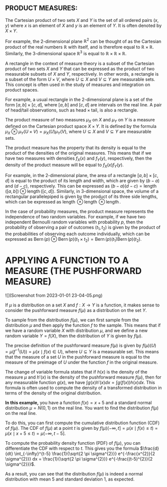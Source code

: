 ## PR**ODUCT MEASURES:**

 The Cartesian product of two sets $X$ and $Y$ is the set of all ordered pairs $(x,y)$ where $x$ is an element of $X$ and $y$ is an element of $Y$. It is often denoted by $X \times Y$.

For example, the 2-dimensional plane $\mathbb{R}^{2}$ can be thought of as the Cartesian product of the real numbers $\mathbb{R}$ with itself, and is therefore equal to $\mathbb{R} \times \mathbb{R}$. Similarly, the 3-dimensional space $\mathbb{R}^{3}$ is equal to $\mathbb{R} \times \mathbb{R} \times \mathbb{R}$.

A rectangle in the context of measure theory is a subset of the Cartesian product of two sets $X$ and $Y$ that can be expressed as the product of two measurable subsets of $X$ and $Y$, respectively. In other words, a rectangle is a subset of the form $U \times V$, where $U \subseteq X$ and $V \subseteq Y$ are measurable sets. This concept is often used in the study of measures and integration on product spaces.

For example, a usual rectangle in the 2-dimensional plane is a set of the form $[a,b] \times [c,d]$, where $[a,b]$ and $[c,d]$ are intervals on the real line. A pair of head/tail observations, such as ${ \text{head} } \times { \text{tail} }$, is also a rectangle.


The product measure of two measures $\mu_X$ on $X$ and $\mu_Y$ on $Y$ is a measure defined on the Cartesian product space $X \times Y$. It is defined by the formula $\mu_X \otimes \mu_Y(U \times V) = \mu_X(U) \mu_Y(V)$, where $U \subseteq X$ and $V \subseteq Y$ are measurable sets.

The product measure has the property that its density is equal to the product of the densities of the original measures. This means that if we have two measures with densities $f_X(x)$ and $f_Y(y)$, respectively, then the density of the product measure will be equal to $f_X(x) f_Y(y)$.

For example, in the 2-dimensional plane, the area of a rectangle $[a,b] \times [c,d]$ is equal to the product of its length and width, which are given by $(b-a)$ and $(d-c)$, respectively. This can be expressed as $(b-a)(d-c) = \operatorname{length}([a,b]) \otimes \operatorname{length}([c,d])$. Similarly, in 3-dimensional space, the volume of a rectangular parallelepiped is given by the product of its three side lengths, which can be expressed as $\operatorname{length} \otimes \operatorname{length} \otimes \operatorname{length}$.

In the case of probability measures, the product measure represents the independence of two random variables. For example, if we have two independent Bernoulli random variables with probability $p$, then the probability of observing a pair of outcomes $(t_1, t_2)$ is given by the product of the probabilities of observing each outcome individually, which can be expressed as $\operatorname{Bern}(p) \otimes \operatorname{Bern}(p)({t_1} \times {t_2}) = \operatorname{Bern}(p)({t_1}) \operatorname{Bern}(p)({t_2})$.

# **APPLYING A FUNCTION TO A MEASURE (THE PUSHFORWARD MEASURE)**

 ![](Screenshot from 2023-01-01 23-04-05.png)

 If $\mu$ is a distribution on a set $X$ and $f: X \rightarrow Y$ is a function, it makes sense to consider the pushforward measure $f(\mu)$ as a distribution on the set $Y$.

To sample from the distribution $f(\mu)$, we can first sample from the distribution $\mu$ and then apply the function $f$ to the sample. This means that if we have a random variable $X$ with distribution $\mu$, and we define a new random variable $Y = f(X)$, then the distribution of $Y$ is given by $f(\mu)$.

The precise definition of the pushforward measure $f(\mu)$ is given by $f(\mu)(U) = \mu(f^{-1}(U)) = \mu({x \mid f(x) \in U})$, where $U \subseteq Y$ is a measurable set. This means that the measure of a set $U$ in the pushforward measure is equal to the measure of the preimage of $U$ under the function $f$ in the original measure.

The change of variable formula states that if $h(x)$ is the density of the measure $\mu$ and $h'(x)$ is the density of the pushforward measure $f(\mu)$, then for any measurable function $g(x)$, we have $\int g(x) h'(x) dx = \int g(f(x)) h(x) dx$. This formula is often used to compute the density of a transformed distribution in terms of the density of the original distribution.

**In this example,** you have a function $f(x) = x + 5$ and a standard normal distribution $\mu = N(0,1)$ on the real line. You want to find the distribution $f(\mu)$ on the real line.

To do this, you can first compute the cumulative distribution function (CDF) of $f(\mu)$. The CDF of $f(\mu)$ at a point $t$ is given by $f(\mu)(-\infty,t] = \mu({x \mid f(x) \le t}) = \mu({x \mid x + 5 \le t}) = \mu(-\infty, t-5]$.

To compute the probability density function (PDF) of $f(\mu)$, you can differentiate the CDF with respect to $t$. This gives you the formula $\frac{d}{dt} \int_{-\infty}^{t-5} \frac{1}{\sqrt{2 \pi \sigma^{2}}} e^{-\frac{x^{2}}{2 \sigma^{2}}} dx = \frac{1}{\sqrt{2 \pi \sigma^{2}}} e^{-\frac{(t-5)^{2}}{2 \sigma^{2}}}$.

As a result, you can see that the distribution $f(\mu)$ is indeed a normal distribution with mean 5 and standard deviation 1, as expected.
